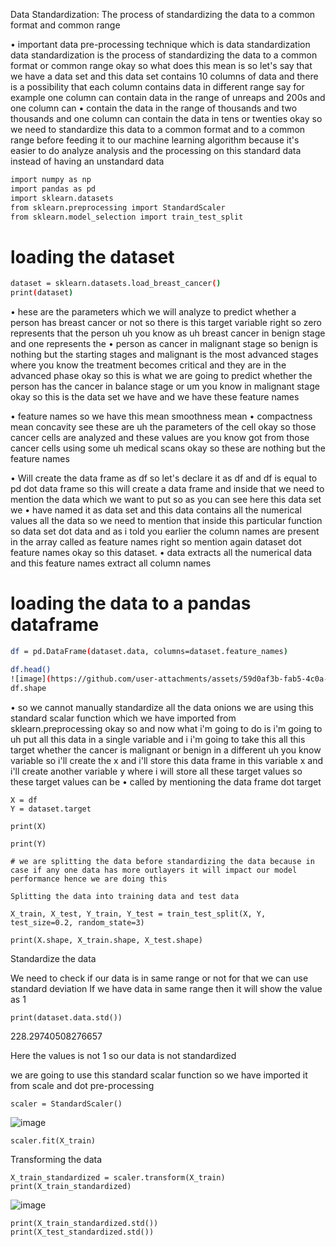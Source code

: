 Data Standardization:
The process of standardizing the data to a common format and common range

• important data pre-processing technique which is data standardization data standardization is the process of standardizing the data to a common format or common range okay so what does this mean is so let's say that we have a data set and this data set contains 10 columns of data and there is a possibility that each column contains data in different range say for example one column can contain data in the range of unreaps and 200s and one column can
• contain the data in the range of thousands and two thousands and one column can contain the data in tens or twenties okay so we need to standardize this data to a common format and to a common range before feeding it to our machine learning algorithm because it's easier to do analyze analysis and the processing on this standard data instead of having an unstandard data

```bash
import numpy as np
import pandas as pd
import sklearn.datasets
from sklearn.preprocessing import StandardScaler
from sklearn.model_selection import train_test_split
```


# loading the dataset
```bash
dataset = sklearn.datasets.load_breast_cancer()
print(dataset)
```
• hese are the parameters which we will analyze to predict whether a person has breast cancer or not so there is this target variable right so zero represents that the person uh you know as uh breast cancer in benign stage and one represents the
• person as cancer in malignant stage so benign is nothing but the starting stages and malignant is the most advanced stages where you know the treatment becomes critical and they are in the advanced phase okay so this is what we are going to predict whether the person has the cancer in balance stage or um you know in malignant stage okay so this is the data set we have and we have these feature names

• feature names so we have this mean smoothness mean
• compactness mean concavity see these are uh the parameters of the cell okay so those cancer cells are analyzed and these values are you know got from those cancer cells using some uh medical scans okay so these are nothing but the feature names


• Will create the data frame as df so let's declare it as df and df is equal to pd dot data frame so this will create a data frame and inside that we need to mention the data which we want to put so as you can see here this data set we
• have named it as data set and this data contains all the numerical values all the data so we need to mention that inside this particular function so data set dot data and as i told you earlier the column names are present in the array called as feature names right so mention again dataset dot feature names okay so this dataset.
• data extracts all the numerical data and this feature names extract all column names


# loading the data to a pandas dataframe
```bash
df = pd.DataFrame(dataset.data, columns=dataset.feature_names)

df.head()
![image](https://github.com/user-attachments/assets/59d0af3b-fab5-4c0a-92ec-e8c221031f2f)
df.shape
```
• so we cannot manually standardize all the data onions we are using this standard scalar function which we have imported from sklearn.preprocessing okay so and now what i'm going to do is i'm going to uh put all this data in a single variable and i i'm going to take this all this target whether the cancer is malignant or benign in a different uh you know variable so i'll create the x and i'll store this data frame in this variable x and i'll create another variable y where i will store all these target values so these target values can be
• called by mentioning the data frame dot target
```
X = df
Y = dataset.target

print(X)

print(Y)

# we are splitting the data before standardizing the data because in case if any one data has more outlayers it will impact our model performance hence we are doing this 

Splitting the data into training data and test data

X_train, X_test, Y_train, Y_test = train_test_split(X, Y, test_size=0.2, random_state=3)

print(X.shape, X_train.shape, X_test.shape)

```

Standardize the data

We need to check if our data is in same range or not for that we can use standard deviation
If we have data in same range then it will show the value as 1 
```
print(dataset.data.std())
```
228.29740508276657

Here the values is not 1 so our data is not standardized

we are going to use this standard scalar function so we have imported it from scale and dot pre-processing
```
scaler = StandardScaler()
```
![image](https://github.com/user-attachments/assets/81a2f388-2644-436a-b29f-859d0853ab22)
```
scaler.fit(X_train)
```
Transforming the data
```
X_train_standardized = scaler.transform(X_train)
print(X_train_standardized)
```
![image](https://github.com/user-attachments/assets/220880e2-1598-4853-8176-c004dc87470c)
```X_test_standardized = scaler.transform(X_test)
print(X_train_standardized.std())
print(X_test_standardized.std())
```



